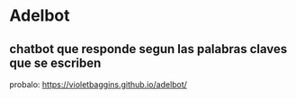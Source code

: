 # Adelbot

## chatbot que responde segun las palabras claves que se escriben
probalo: https://violetbaggins.github.io/adelbot/